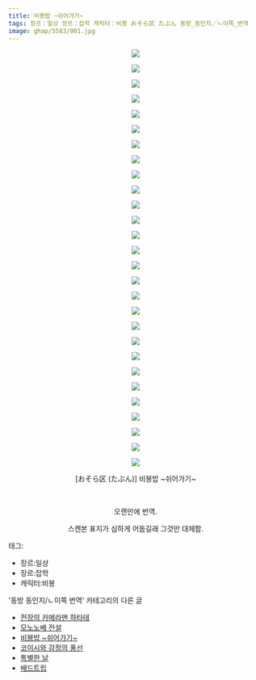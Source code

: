 ```yaml
---
title: 비봉밥 ~쉬어가기~
tags: 장르：일상 장르：잡학 캐릭터：비봉 おそら区 たぶん 동방_동인지／ㄴ이쪽_번역
image: ghap/5583/001.jpg
---
```

<div class="article">
<p style="text-align: center; clear: none; float: none;"><img src="{{ site.nasurl }}/ghap/5583/001.jpg"/></p>
<p style="text-align: center; clear: none; float: none;"><img src="{{ site.nasurl }}/ghap/5583/002.jpg"/></p>
<p style="text-align: center; clear: none; float: none;"><img src="{{ site.nasurl }}/ghap/5583/003.jpg"/></p>
<p style="text-align: center; clear: none; float: none;"><img src="{{ site.nasurl }}/ghap/5583/004.jpg"/></p>
<p style="text-align: center; clear: none; float: none;"><img src="{{ site.nasurl }}/ghap/5583/005.jpg"/></p>
<p style="text-align: center; clear: none; float: none;"><img src="{{ site.nasurl }}/ghap/5583/006.jpg"/></p>
<p style="text-align: center; clear: none; float: none;"><img src="{{ site.nasurl }}/ghap/5583/007.jpg"/></p>
<p style="text-align: center; clear: none; float: none;"><img src="{{ site.nasurl }}/ghap/5583/008.jpg"/></p>
<p style="text-align: center; clear: none; float: none;"><img src="{{ site.nasurl }}/ghap/5583/009.jpg"/></p>
<p style="text-align: center; clear: none; float: none;"><img src="{{ site.nasurl }}/ghap/5583/010.jpg"/></p>
<p style="text-align: center; clear: none; float: none;"><img src="{{ site.nasurl }}/ghap/5583/011.jpg"/></p>
<p style="text-align: center; clear: none; float: none;"><img src="{{ site.nasurl }}/ghap/5583/012.jpg"/></p>
<p style="text-align: center; clear: none; float: none;"><img src="{{ site.nasurl }}/ghap/5583/013.jpg"/></p>
<p style="text-align: center; clear: none; float: none;"><img src="{{ site.nasurl }}/ghap/5583/014.jpg"/></p>
<p style="text-align: center; clear: none; float: none;"><img src="{{ site.nasurl }}/ghap/5583/015.jpg"/></p>
<p style="text-align: center; clear: none; float: none;"><img src="{{ site.nasurl }}/ghap/5583/016.jpg"/></p>
<p style="text-align: center; clear: none; float: none;"><img src="{{ site.nasurl }}/ghap/5583/017.jpg"/></p>
<p style="text-align: center; clear: none; float: none;"><img src="{{ site.nasurl }}/ghap/5583/018.jpg"/></p>
<p style="text-align: center; clear: none; float: none;"><img src="{{ site.nasurl }}/ghap/5583/019.jpg"/></p>
<p style="text-align: center; clear: none; float: none;"><img src="{{ site.nasurl }}/ghap/5583/020.jpg"/></p>
<p style="text-align: center; clear: none; float: none;"><img src="{{ site.nasurl }}/ghap/5583/021.jpg"/></p>
<p style="text-align: center; clear: none; float: none;"><img src="{{ site.nasurl }}/ghap/5583/022.jpg"/></p>
<p style="text-align: center; clear: none; float: none;"><img src="{{ site.nasurl }}/ghap/5583/023.jpg"/></p>
<p style="text-align: center; clear: none; float: none;"><img src="{{ site.nasurl }}/ghap/5583/024.jpg"/></p>
<p style="text-align: center; clear: none; float: none;"><img src="{{ site.nasurl }}/ghap/5583/025.jpg"/></p>
<p style="text-align: center; clear: none; float: none;"><img src="{{ site.nasurl }}/ghap/5583/026.jpg"/></p>
<p style="text-align: center; clear: none; float: none;"><img src="{{ site.nasurl }}/ghap/5583/027.jpg"/></p>
<p style="text-align: center; clear: none; float: none;"><img src="{{ site.nasurl }}/ghap/5583/028.jpg"/></p>
<p style="text-align: center; clear: none; float: none;">[おそら区 (たぶん)] 비봉밥 ~쉬어가기~</p>
<p style="text-align: center; clear: none; float: none;"><br/></p>
<p style="text-align: center; clear: none; float: none;">오랜만에 번역.</p>
<p style="text-align: center; clear: none; float: none;">스캔본 표지가 심하게 어둡길래 그것만 대체함.</p>
</div><div class="tagTrail">
<p>태그: </p>
<ul>
<li>장르:일상</li>
<li>장르:잡학</li>
<li>캐릭터:비봉</li>
</ul>
</div><div class="another">
<p>'동방 동인지/ㄴ이쪽 번역' 카테고리의 다른 글</p>
<ul>
<li><a href="/2019-01-22-ghap_5639">전장의 카메라맨 하타테</a></li>
<li><a href="/2019-01-21-ghap_5638">모노노베 전설</a></li>
<li><a href="/2019-01-12-ghap_5583">비봉밥 ~쉬어가기~</a></li>
<li><a href="/2018-12-31-ghap_5457">코이시와 감정의 풍선</a></li>
<li><a href="/2018-12-30-ghap_5456">특별한 날</a></li>
<li><a href="/2018-12-25-ghap_5415">배드트립</a></li>
</ul>
</div>
